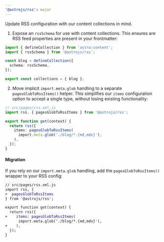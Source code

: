```yaml
---
'@astrojs/rss': major
---
```


Update RSS configuration with our content collections in mind.

1. Expose an `rssSchema` for use with content collections. This ensures are RSS feed properties are present in your frontmatter:

```ts
import { defineCollection } from 'astro:content';
import { rssSchema } from '@astrojs/rss';

const blog = defineCollection({
  schema: rssSchema,
});

export const collections = { blog };
```

2. Move implicit `import.meta.glob` handling to a separate `pagesGlobToRssItems()` helper. This simplifies our `items` configuration option to accept a single type, without losing existing functionality:

```ts
// src/pages/rss.xml.js
import rss, { pagesGlobToRssItems } from '@astrojs/rss';

export function get(context) {
  return rss({
    items: pagesGlobToRssItems(
      import.meta.glob('./blog/*.{md,mdx}'),
    ),
  });
}
```

#### Migration

If you rely on our `import.meta.glob` handling, add the `pagesGlobToRssItems()` wrapper to your RSS config:

```diff
// src/pages/rss.xml.js
import rss, {
+  pagesGlobToRssItems
} from '@astrojs/rss';

export function get(context) {
  return rss({
+    items: pagesGlobToRssItems(
      import.meta.glob('./blog/*.{md,mdx}'),
+    ),
  });
}
```
